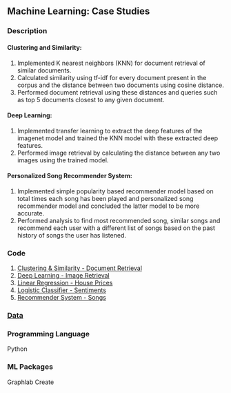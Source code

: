 ## Machine Learning: Case Studies

### Description
#### Clustering and Similarity:
1. Implemented K nearest neighbors (KNN) for document retrieval of similar documents.
2. Calculated similarity using tf-idf for every document present in the corpus and the distance between two documents using cosine distance.
3. Performed document retrieval using these distances and queries such as top 5 documents closest to any given document. 
#### Deep Learning:
1. Implemented transfer learning to extract the deep features of the imagenet model and trained the KNN model with these extracted deep features.
2. Performed image retrieval by calculating the distance between any two images using the trained model.
#### Personalized Song Recommender System:
1. Implemented simple popularity based recommender model based on total times each song has been played and personalized song recommender model and concluded the latter model to be more accurate.
2. Performed analysis to find most recommended song, similar songs and recommend each user with a different list of songs based on the past history of songs the user has listened.

### Code
1. [Clustering & Similarity - Document Retrieval](https://github.com/agrawal-priyank/machine-learning-case-studies/tree/master/clustering-similarity-document-retrieval)
2. [Deep Learning - Image Retrieval](https://github.com/agrawal-priyank/machine-learning-case-studies/tree/master/deep-learning-image-retrieval)
3. [Linear Regression - House Prices](https://github.com/agrawal-priyank/machine-learning-case-studies/tree/master/linear-regression-house-prices)
4. [Logistic Classifier - Sentiments](https://github.com/agrawal-priyank/machine-learning-case-studies/tree/master/logistic-classifier-sentiments)
5. [Recommender System - Songs](https://github.com/agrawal-priyank/machine-learning-case-studies/tree/master/recommender-system-songs)

### [Data](https://github.com/agrawal-priyank/machine-learning-case-studies/tree/master/data)

### Programming Language
Python

### ML Packages
Graphlab Create
